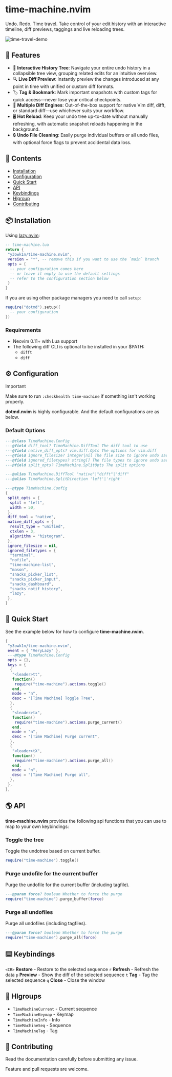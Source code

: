 # time-machine.nvim

Undo. Redo. Time travel.
Take control of your edit history with an interactive timeline, diff previews, taggings and live reloading trees.

![time-travel-demo](https://github.com/user-attachments/assets/2dc6c6e4-338e-4322-9698-f7d8b8d65cb7)

## 🚀 Features

- 🔄 **Interactive History Tree**: Navigate your entire undo history in a collapsible tree view, grouping related edits for an intuitive overview.
- 🔍 **Live Diff Preview**: Instantly preview the changes introduced at any point in time with unified or custom diff formats.
- 🏷️ **Tag & Bookmark**: Mark important snapshots with custom tags for quick access—never lose your critical checkpoints.
- 🔧 **Multiple Diff Engines**: Out-of-the-box support for native Vim diff, difft, or standard diff—use whichever suits your workflow.
- 🖥️ **Hot Reload**: Keep your undo tree up-to-date without manually refreshing, with automatic snapshot reloads happening in the background.
- 🔒 **Undo File Cleaning**: Easily purge individual buffers or all undo files, with optional force flags to prevent accidental data loss.

<!-- panvimdoc-ignore-start -->

## 📕 Contents

- [Installation](#-installation)
- [Configuration](#%EF%B8%8F-configuration)
- [Quick Start](#-quick-start)
- [API](#-api)
- [Keybindings](#-keybindings)
- [Hlgroup](#-hlgroups)
- [Contributing](#-contributing)

<!-- panvimdoc-ignore-end -->

## 📦 Installation

Using [lazy.nvim](https://github.com/folke/lazy.nvim):

```lua
-- time-machine.lua
return {
 "y3owk1n/time-machine.nvim",
 version = "*", -- remove this if you want to use the `main` branch
 opts = {
  -- your configuration comes here
  -- or leave it empty to use the default settings
  -- refer to the configuration section below
 }
}
```

If you are using other package managers you need to call `setup`:

```lua
require("dotmd").setup({
  -- your configuration
})
```

### Requirements

- Neovim 0.11+ with Lua support
- The following diff CLI is optional to be installed in your $PATH:
  - `difft`
  - `diff`

## ⚙️ Configuration

> [!important]
> Make sure to run `:checkhealth time-machine` if something isn't working properly.

**dotmd.nvim** is highly configurable. And the default configurations are as below.

### Default Options

```lua
---@class TimeMachine.Config
---@field diff_tool? TimeMachine.DiffTool The diff tool to use
---@field native_diff_opts? vim.diff.Opts The options for vim.diff
---@field ignore_filesize? integer|nil The file size to ignore undo saved to disk
---@field ignored_filetypes? string[] The file types to ignore undo saved to disk
---@field split_opts? TimeMachine.SplitOpts The split options

---@alias TimeMachine.DiffTool "native"|"difft"|"diff"
---@alias TimeMachine.SplitDirection 'left'|'right'

---@type TimeMachine.Config
{
 split_opts = {
  split = "left",
  width = 50,
 },
 diff_tool = "native",
 native_diff_opts = {
  result_type = "unified",
  ctxlen = 3,
  algorithm = "histogram",
 },
 ignore_filesize = nil,
 ignored_filetypes = {
  "terminal",
  "nofile",
  "time-machine-list",
  "mason",
  "snacks_picker_list",
  "snacks_picker_input",
  "snacks_dashboard",
  "snacks_notif_history",
  "lazy",
 },
}
```

## 🚀 Quick Start

See the example below for how to configure **time-machine.nvim**.

```lua
{
 "y3owk1n/time-machine.nvim",
 event = { "VeryLazy" },
 ---@type TimeMachine.Config
 opts = {},
 keys = {
  {
   "<leader>tt",
   function()
    require("time-machine").actions.toggle()
   end,
   mode = "n",
   desc = "[Time Machine] Toggle Tree",
  },
  {
   "<leader>tx",
   function()
    require("time-machine").actions.purge_current()
   end,
   mode = "n",
   desc = "[Time Machine] Purge current",
  },
  {
   "<leader>tX",
   function()
    require("time-machine").actions.purge_all()
   end,
   mode = "n",
   desc = "[Time Machine] Purge all",
  },
 },
},
```

## 🌎 API

**time-machine.nvim** provides the following api functions that you can use to map to your own keybindings:

### Toggle the tree

Toggle the undotree based on current buffer.

```lua
require("time-machine").toggle()
```

### Purge undofile for the current buffer

Purge the undofile for the current buffer (including tagfile).

```lua
---@param force? boolean Whether to force the purge
require("time-machine").purge_buffer(force)
```

### Purge all undofiles

Purge all undofiles (including tagfiles).

```lua
---@param force? boolean Whether to force the purge
require("time-machine").purge_all(force)
```

## ⌨️ Keybindings

`<CR>` **Restore** - Restore to the selected sequence
`r` **Refresh** - Refresh the data
`p` **Preview** - Show the diff of the selected sequence
`t` **Tag** - Tag the selected sequence
`q` **Close** - Close the window

## 🎨 Hlgroups

- `TimeMachineCurrent` - Current sequence
- `TimeMachineKeymap` - Keymap
- `TimeMachineInfo` - Info
- `TimeMachineSeq` - Sequence
- `TimeMachineTag` - Tag

## 🤝 Contributing

Read the documentation carefully before submitting any issue.

Feature and pull requests are welcome.

